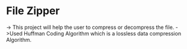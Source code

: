 # File Zipper
-> This project will help the user to compress or decompress the file.
->Used Huffman Coding Algorithm which is a lossless data compression Algorithm.

